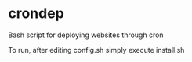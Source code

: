 # crondep
Bash script for deploying websites through cron

To run, after editing config.sh
simply execute install.sh

